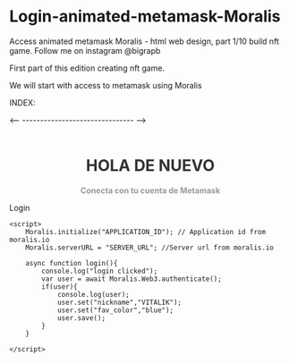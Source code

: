 # Login-animated-metamask-Moralis
Access animated metamask Moralis - html web design, part 1/10 build nft game.  Follow me on instagram @bigrapb

First part of this edition creating nft game.


We will start with access to metamask using Moralis
































INDEX:

<!--
Edit the keys
	Moralis.initialize("APPLICATION_ID"
  Moralis.serverURL = "SERVER_URL"


-->

<html>
  <head>
    <title>Metamask</title>
  <meta charset="UTF-8">
  <title>Login</title>
  <link rel="stylesheet" href="./style.css">
 <link rel="icon" href="https://www.returngis.net/wp-content/uploads/2019/05/logo-metamask-1.png">
</head>
<body>
<-- ------------------------------- -->
<div id="logo-container" style="text-align: center;">&nbsp;</div>
<!-- ------------------------------ -->
  <script  src="./script.js"></script>
	<script src="https://cdn.jsdelivr.net/npm/web3@latest/dist/web3.min.js"></script>
	<script src="https://unpkg.com/moralis/dist/moralis.js"></script>

<h1 class="unlock-page__title" style="text-align: center;"><span style="color: #333333;">HOLA DE NUEVO</span></h1>
<div style="text-align: center;"><span style="color: #999999;"><strong>Conecta con tu cuenta de Metamask</strong></span></div>


<span class="boton" onclick="login()">Login</button>

	<script>
		Moralis.initialize("APPLICATION_ID"); // Application id from moralis.io
		Moralis.serverURL = "SERVER_URL"; //Server url from moralis.io
	
		async function login(){
			console.log("login clicked");
			var user = await Moralis.Web3.authenticate();
			if(user){
				console.log(user);
				user.set("nickname","VITALIK");
				user.set("fav_color","blue");
				user.save();
			}
		}
	
	</script>
  </body>
</html>
